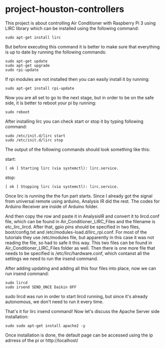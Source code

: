 # project-houston-controllers
This project is about controlling Air Conditioner with Raspberry Pi 3 using LIRC library which can be installed using the following command:
```
sudo apt-get install lirc
```
But before executing this command it is better to make sure that everything is up to date by running the following commands:
```
sudo apt-get update
sudo apt-get upgrade
sudo rpi-update
```
If rpi modules are not installed then you can easily install it by running:
```
sudo apt-get install rpi-update
```
Now you are all set to go to the next stage, but in order to be on the safe side, it is better to reboot your pi by running:
```
sudo reboot
```
After installing lirc you can check start or stop it by typing following command:
```
sudo /etc/init.d/lirc start
sudo /etc/init.d/lirc stop
```
The output of the following commands should look something like this:

start:
```
[ ok ] Starting lirc (via systemctl): lirc.service.
```
stop:
```
[ ok ] Stopping lirc (via systemctl): lirc.service.
```
Once lirc is running the the fun part starts. Since I already got the signal from universal remote using arduino, Analysis IR did the rest. 
The codes for Arduino Receiver are inside of Arduino folder.

And then copy the row and paste it in AnalysisIR and convert it to lircd.conf file, which can be found in Air_Conditioner_LIRC_Files and the filename is etc_lirc_lircd.
After that, gpio pins should be specified in two files, boot/config.txt and /etc/modules-load.d/lirc_rpi.conf. For most of the tutorials they use /etc/modules file, but apparently in this case it was not reading the file, so had to safe it this way. This two files can be found in Air_Conditioner_LIRC_Files folder as well.
Then there is one more file that needs to be specified is /etc/lirc/hardware.conf, which contanst all the settings we need to run the irsend command.

After adding updating and adding all this four files into place, now we can run irsend command:
```
sudo lircd
sudo irsend SEND_ONCE Daikin OFF
```
sudo lircd was run in order to start lircd running, but since it's already autonomous, we don't need to run it every time.

That's it for lirc irsend command! Now let's discuss the Apache Server side installation:

```
sudo sudo apt-get install apache2 -y
```
Once installation is done, the default page can be accessed using the ip adrress of the pi or http://localhost/


